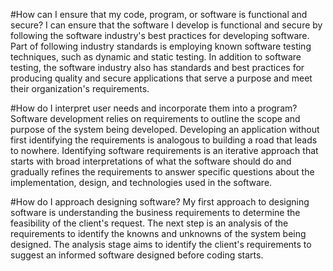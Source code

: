 #How can I ensure that my code, program, or software is functional and secure?
I can ensure that the software I develop is functional and secure by following the software industry's best practices for developing software. Part of following industry standards is employing known software testing techniques, such as dynamic and static testing. In addition to software testing, the software industry also has standards and best practices for producing quality and secure applications that serve a purpose and meet their organization's requirements.

#How do I interpret user needs and incorporate them into a program?
Software development relies on requirements to outline the scope and purpose of the system being developed. Developing an application without first identifying the requirements is analogous to building a road that leads to nowhere. Identifying software requirements is an iterative approach that starts with broad interpretations of what the software should do and gradually refines the requirements to answer specific questions about the implementation, design, and technologies used in the software.


#How do I approach designing software?
My first approach to designing software is understanding the business requirements to determine the feasibility of the client's request. The next step is an analysis of the requirements to identify the knowns and unknowns of the system being designed. The analysis stage aims to identify the client's requirements to suggest an informed software designed before coding starts.
